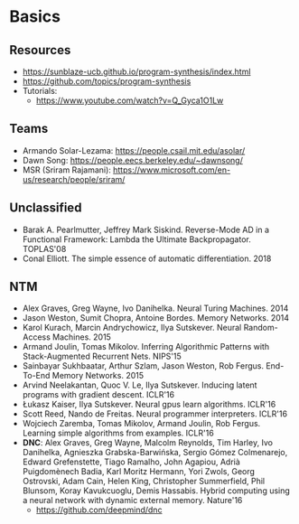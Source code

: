 # Basics

## Resources
- https://sunblaze-ucb.github.io/program-synthesis/index.html
- https://github.com/topics/program-synthesis
- Tutorials:
	- https://www.youtube.com/watch?v=Q_Gyca1O1Lw

## Teams
- Armando Solar-Lezama: https://people.csail.mit.edu/asolar/
- Dawn Song: https://people.eecs.berkeley.edu/~dawnsong/
- MSR (Sriram Rajamani): https://www.microsoft.com/en-us/research/people/sriram/

## Unclassified
- Barak A. Pearlmutter, Jeffrey Mark Siskind. Reverse-Mode AD in a Functional Framework: Lambda the Ultimate Backpropagator. TOPLAS'08
- Conal Elliott. The simple essence of automatic differentiation. 2018

## NTM
- Alex Graves, Greg Wayne, Ivo Danihelka. Neural Turing Machines. 2014
- Jason Weston, Sumit Chopra, Antoine Bordes. Memory Networks. 2014
- Karol Kurach, Marcin Andrychowicz, Ilya Sutskever. Neural Random-Access Machines. 2015
- Armand Joulin, Tomas Mikolov. Inferring Algorithmic Patterns with Stack-Augmented Recurrent Nets. NIPS'15
- Sainbayar Sukhbaatar, Arthur Szlam, Jason Weston, Rob Fergus. End-To-End Memory Networks. 2015
- Arvind Neelakantan, Quoc V. Le, Ilya Sutskever. Inducing latent programs with gradient descent. ICLR'16
- Łukasz Kaiser, Ilya Sutskever. Neural gpus learn algorithms. ICLR'16
- Scott Reed, Nando de Freitas. Neural programmer interpreters. ICLR'16
- Wojciech Zaremba, Tomas Mikolov, Armand Joulin, Rob Fergus. Learning simple algorithms from examples. ICLR'16
- **DNC**: Alex Graves, Greg Wayne, Malcolm Reynolds, Tim Harley, Ivo Danihelka, Agnieszka Grabska-Barwińska, Sergio Gómez Colmenarejo, Edward Grefenstette, Tiago Ramalho, John Agapiou, Adrià Puigdomènech Badia, Karl Moritz Hermann, Yori Zwols, Georg Ostrovski, Adam Cain, Helen King, Christopher Summerfield, Phil Blunsom, Koray Kavukcuoglu, Demis Hassabis. Hybrid computing using a neural network with dynamic external memory. Nature'16
	- https://github.com/deepmind/dnc
